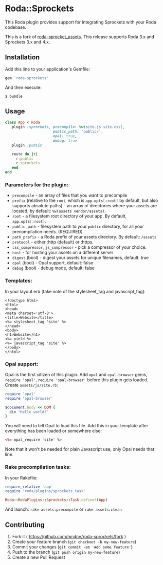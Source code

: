 # Roda::Sprockets

This Roda plugin provides support for integrating Sprockets with your Roda codebase.

This is a fork of [roda-sprocket_assets](https://github.com/cj/roda-sprocket_assets).
This release supports Roda 3.x and Sprockets 3.x and 4.x.

## Installation

Add this line to your application's Gemfile:

```ruby
gem 'roda-sprockets'
```

And then execute:

    $ bundle

## Usage

```ruby
class App < Roda
   plugin :sprockets, precompile: %w(site.js site.css),
                      public_path: 'public/',
                      opal: true,
                      debug: true
   plugin :public

   route do |r|
     r.public
     r.sprockets
   end     
end
```

### Parameters for the plugin:

* `precompile` - an array of files that you want to precompile
* `prefix` (relative to the `root`, which is `app.opts[:root]` by default,
  but also supports absolute paths) - an array of directories where your
  assets are located, by default: `%w(assets vendor/assets)`.
* `root` - a filesystem root directory of your app. By default, `app.opts[:root]`.
* `public_path` - filesystem path to your `public` directory, for all your
  precompilation needs. (REQUIRED)
* `path_prefix` - a Roda prefix of your assets directory. By default: `/assets`
* `protocol` - either :http (default) or :https.
* `css_compressor`, `js_compressor` - pick a compressor of your choice.
* `host` - for hosting your assets on a different server
* `digest` (bool) - digest your assets for unique filenames, default: true
* `opal` (bool) - Opal support, default: false
* `debug` (bool) - debug mode, default: false

### Templates:

In your layout.erb (take note of the stylesheet_tag and javascript_tag):

```erb
<!doctype html>
<html>
<head>
<meta charset='utf-8'>
<title>Website</title>
<%= stylesheet_tag 'site' %>
</head>
<body>
<h1>Website</h1>
<%= yield %>
<%= javascript_tag 'site' %>
</body>
</html>
```

### Opal support:

Opal is the first citizen of this plugin. Add `opal` and `opal-browser`
gems, `require 'opal'`, `require 'opal-browser'` before this plugin gets
loaded. Create `assets/js/site.rb`:

```ruby
require 'opal'
require 'opal-browser'

$document.body << DOM {
  div "Hello world!"
}
```

You will need to tell Opal to load this file. Add this in your template
after everything has been loaded or somewhere else:

```html
<%= opal_require 'site' %>
```

Note that it won't be needed for plain Javascript use, only Opal needs that
line.

### Rake precompilation tasks:

In your Rakefile:

```ruby
require_relative 'app'
require 'roda/plugins/sprockets_task'

Roda::RodaPlugins::Sprockets::Task.define!(App)
```

And launch: `rake assets:precompile` or `rake assets:clean`

## Contributing

1. Fork it ( https://github.com/hmdne/roda-sprockets/fork )
2. Create your feature branch (`git checkout -b my-new-feature`)
3. Commit your changes (`git commit -am 'Add some feature'`)
4. Push to the branch (`git push origin my-new-feature`)
5. Create a new Pull Request
